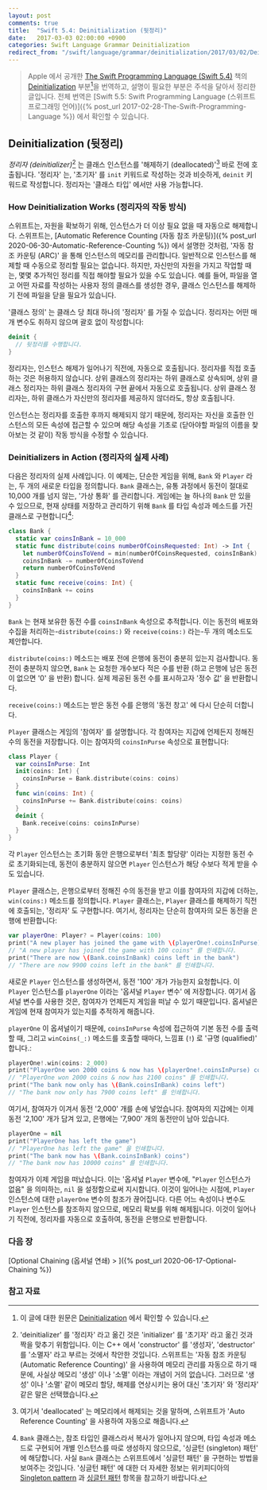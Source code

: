 ```yaml
---
layout: post
comments: true
title:  "Swift 5.4: Deinitialization (뒷정리)"
date:   2017-03-03 02:00:00 +0900
categories: Swift Language Grammar Deinitialization
redirect_from: "/swift/language/grammar/deinitialization/2017/03/02/Deinitialization.html"
---
```


> Apple 에서 공개한 [The Swift Programming Language (Swift 5.4)](https://docs.swift.org/swift-book/) 책의 [Deinitialization](https://docs.swift.org/swift-book/LanguageGuide/Deinitialization.html) 부분[^Deinitialization]을 번역하고, 설명이 필요한 부분은 주석을 달아서 정리한 글입니다. 전체 번역은 [Swift 5.5: Swift Programming Language (스위프트 프로그래밍 언어)]({% post_url 2017-02-28-The-Swift-Programming-Language %}) 에서 확인할 수 있습니다.

## Deinitialization (뒷정리)

_정리자 (deinitializer)_[^deinitializer] 는 클래스 인스턴스를 '해제하기 (deallocated)'[^deallocated] 바로 전에 호출됩니다. '정리자' 는, '초기자' 를 `init` 키워드로 작성하는 것과 비슷하게, `deinit` 키워드로 작성합니다. 정리자는 '클래스 타입' 에서만 사용 가능합니다.

### How Deinitialization Works (정리자의 작동 방식)

스위프트는, 자원을 확보하기 위해, 인스턴스가 더 이상 필요 없을 때 자동으로 해제합니다. 스위프트는, [Automatic Reference Counting (자동 참조 카운팅)]({% post_url 2020-06-30-Automatic-Reference-Counting %}) 에서 설명한 것처럼, '자동 참조 카운팅 (ARC)' 을 통해 인스턴스의 메모리를 관리합니다. 일반적으로 인스턴스를 해제할 때 수동으로 정리할 필요는 없습니다. 하지만, 자신만의 자원을 가지고 작업할 때는, 몇몇 추가적인 정리를 직접 해야할 필요가 있을 수도 있습니다. 예를 들어, 파일을 열고 어떤 자료를 작성하는 사용자 정의 클래스를 생성한 경우, 클래스 인스턴스를 해제하기 전에 파일을 닫을 필요가 있습니다.

'클래스 정의' 는 클래스 당 최대 하나의 '정리자' 를 가질 수 있습니다. 정리자는 어떤 매개 변수도 취하지 않으며 괄호 없이 작성합니다:

```swift
deinit {
  // 뒷정리를 수행합니다.
}
```

정리자는, 인스턴스 해제가 일어나기 직전에, 자동으로 호출됩니다. 정리자를 직접 호출하는 것은 허용하지 않습니다. 상위 클래스의 정리자는 하위 클래스로 상속되며, 상위 클래스 정리자는 하위 클래스 정리자의 구현 끝에서 자동으로 호출됩니다. 상위 클래스 정리자는, 하위 클래스가 자신만의 정리자를 제공하지 않더라도, 항상 호출됩니다.

인스턴스는 정리자를 호출한 후까지 해제되지 않기 때문에, 정리자는 자신을 호출한 인스턴스의 모든 속성에 접근할 수 있으며 해당 속성을 기초로 (닫아야할 파일의 이름을 찾아보는 것 같이) 작동 방식을 수정할 수 있습니다.

### Deinitializers in Action (정리자의 실제 사례)

다음은 정리자의 실제 사례입니다. 이 예제는, 단순한 게임을 위해, `Bank` 와 `Player` 라는, 두 개의 새로운 타입을 정의합니다. `Bank` 클래스는, 유통 과정에서 동전이 절대로 10,000 개를 넘지 않는, '가상 통화' 를 관리합니다. 게임에는 늘 하나의 `Bank` 만 있을 수 있으므로, 현재 상태를 저장하고 관리하기 위해 `Bank` 를 타입 속성과 메소드를 가진 클래스로 구현합니다[^singleton]:

```swift
class Bank {
  static var coinsInBank = 10_000
  static func distribute(coins numberOfCoinsRequested: Int) -> Int {
    let numberOfCoinsToVend = min(numberOfCoinsRequested, coinsInBank)
    coinsInBank -= numberOfCoinsToVend
    return numberOfCoinsToVend
  }
  static func receive(coins: Int) {
    coinsInBank += coins
  }
}
```

`Bank` 는 현재 보유한 동전 수를 `coinsInBank` 속성으로 추적합니다. 이는 동전의 배포와 수집을 처리하는-`distribute(coins:)` 와 `receive(coins:)` 라는-두 개의 메소드도 제안합니다.

`distribute(coins:)` 메소드는 배포 전에 은행에 동전이 충분히 있는지 검사합니다. 동전이 충분하지 않으면, `Bank` 는 요청한 개수보다 적은 수를 반환 (하고 은행에 남은 동전이 없으면 '0' 을 반환) 합니다. 실제 제공된 동전 수를 표시하고자 '정수 값' 을 반환합니다.

`receive(coins:)` 메소드는 받은 동전 수를 은행의 '동전 창고' 에 다시 단순히 더합니다.

`Player` 클래스는 게임의 '참여자' 를 설명합니다. 각 참여자는 지갑에 언제든지 정해진 수의 동전을 저장합니다. 이는 참여자의 `coinsInPurse` 속성으로 표현합니다:

```swift
class Player {
  var coinsInPurse: Int
  init(coins: Int) {
    coinsInPurse = Bank.distribute(coins: coins)
  }
  func win(coins: Int) {
    coinsInPurse += Bank.distribute(coins: coins)
  }
  deinit {
    Bank.receive(coins: coinsInPurse)
  }
}
```

각 `Player` 인스턴스는 초기화 동안 은행으로부터 '최초 할당량' 이라는 지정한 동전 수로 초기화되는데, 동전이 충분하지 않으면 `Player` 인스턴스가 해당 수보다 적게 받을 수도 있습니다.

`Player` 클래스는, 은행으로부터 정해진 수의 동전을 받고 이를 참여자의 지갑에 더하는, `win(coins:)` 메소드를 정의합니다. `Player` 클래스는, `Player` 클래스를 해제하기 직전에 호출되는, '정리자' 도 구현합니다. 여기서, 정리자는 단순히 참여자의 모든 동전을 은행에 반환합니다:

```swift
var playerOne: Player? = Player(coins: 100)
print("A new player has joined the game with \(playerOne!.coinsInPurse) coins")
// "A new player has joined the game with 100 coins" 를 인쇄합니다.
print("There are now \(Bank.coinsInBank) coins left in the bank")
// "There are now 9900 coins left in the bank" 를 인쇄합니다.
```

새로운 `Player` 인스턴스를 생성하면서, 동전 '100' 개가 가능한지 요청합니다. 이 `Player` 인스턴스를 `playerOne` 이라는 '옵셔널 `Player` 변수' 에 저장합니다. 여기서 옵셔널 변수를 사용한 것은, 참여자가 언제든지 게임을 떠날 수 있기 때문입니다. 옵셔널은 게임에 현재 참여자가 있는지를 추적하게 해줍니다.

`playerOne` 이 옵셔널이기 때문에, `coinsInPurse` 속성에 접근하여 기본 동전 수를 출력할 때, 그리고 `winCoins(_:)` 메소드를 호출할 때마다, 느낌표 (`!`) 로 '규명 (qualified)' 합니다.:

```swift
playerOne!.win(coins: 2_000)
print("PlayerOne won 2000 coins & now has \(playerOne!.coinsInPurse) coins")
// "PlayerOne won 2000 coins & now has 2100 coins" 를 인쇄합니다.
print("The bank now only has \(Bank.coinsInBank) coins left")
// "The bank now only has 7900 coins left" 를 인쇄합니다.
```

여기서, 참여자가 이겨서 동전 '2,000' 개를 손에 넣었습니다. 참여자의 지갑에는 이제 동전 '2,100' 개가 담겨 있고, 은행에는 '7,900' 개의 동전만이 남아 있습니다.

```swift
playerOne = nil
print("PlayerOne has left the game")
// "PlayerOne has left the game" 을 인쇄합니다.
print("The bank now has \(Bank.coinsInBank) coins")
// "The bank now has 10000 coins" 를 인쇄합니다.
```

참여자가 이제 게임을 떠났습니다. 이는 '옵셔널 `Player` 변수에, "`Player` 인스턴스가 없음" 을 의미하는, `nil` 을 설정함으로써 지시합니다. 이것이 일어나는 시점에, `Player` 인스턴스에 대한 `playerOne` 변수의 참조가 끊어집니다. 다른 어느 속성이나 변수도 `Player` 인스턴스를 참조하지 않으므로, 메모리 확보를 위해 해제됩니다. 이것이 일어나기 직전에, 정리자를 자동으로 호출하여, 동전을 은행으로 반환합니다.

### 다음 장

[Optional Chaining (옵셔널 연쇄) > ]({% post_url 2020-06-17-Optional-Chaining %})

### 참고 자료

[^Deinitialization]: 이 글에 대한 원문은 [Deinitialization](https://docs.swift.org/swift-book/LanguageGuide/Deinitialization.html) 에서 확인할 수 있습니다.

[^swift-update]: 스위프트 5.3 은 2020-06-22 에 WWDC 20 에 맞춰서 발표 되었다가, 2020-09-16 일에 다시 갱신 되었습니다.

[^deinitializer]: 'deinitializer' 를 '정리자' 라고 옮긴 것은 'initializer' 를 '초기자' 라고 옮긴 것과 짝을 맞추기 위함입니다. 이는 C++ 에서 'constructor' 를 '생성자', 'destructor' 를 '소멸자' 라고 부르는 것에서 착안한 것입니다. 스위프트는 '자동 참조 카운팅 (Automatic Reference Counting)' 을 사용하여 메모리 관리를 자동으로 하기 때문에, 사실상 메모리 '생성' 이나 '소멸' 이라는 개념이 거의 없습니다. 그러므로 '생성' 이나 '소멸' 같이 메모리 할당, 해제를 연상시키는 용어 대신 '초기자' 와 '정리자' 같은 말은 선택했습니다.

[^deallocated]: 여기서 'deallocated' 는 메모리에서 해제되는 것을 말하며, 스위프트가 'Auto Reference Counting' 을 사용하여 자동으로 해줍니다.

[^singleton]: `Bank` 클래스는, 참조 타입인 클래스라서 복사가 일어나지 않으며, 타입 속성과 메소드로 구현되어 개별 인스턴스를 따로 생성하지 않으므로, '싱글턴 (singleton) 패턴' 에 해당합니다. 사실 `Bank` 클래스는 스위프트에서 '싱글턴 패턴' 을 구현하는 방법을 보여주는 것입니다. '싱글턴 패턴' 에 대한 더 자세한 정보는 위키피디아의 [Singleton pattern](https://en.wikipedia.org/wiki/Singleton_pattern) 과 [싱글턴 패턴](https://ko.wikipedia.org/wiki/싱글턴_패턴) 항목을 참고하기 바랍니다.
